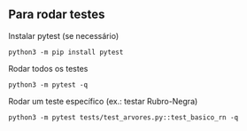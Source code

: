 ## Para rodar testes

Instalar pytest (se necessário)
```
python3 -m pip install pytest
```

Rodar todos os testes
```
python3 -m pytest -q
```

Rodar um teste específico (ex.: testar Rubro-Negra)
```
python3 -m pytest tests/test_arvores.py::test_basico_rn -q
```

